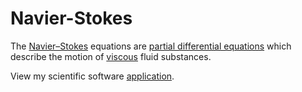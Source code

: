 # Navier-Stokes

The [Navier–Stokes](https://en.wikipedia.org/wiki/Navier%E2%80%93Stokes_equations
) equations are [partial differential equations](https://en.wikipedia.org/wiki/Partial_differential_equation) which describe the motion of [viscous](https://en.wikipedia.org/wiki/Viscosity) fluid substances.

View my scientific software [application](https://desolate-bastion-69064.herokuapp.com/).